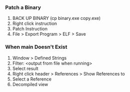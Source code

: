 
### Patch a Binary
1. BACK UP BINARY (cp binary.exe copy.exe)
2. Right click instruction 
3. Patch Instruction
4. File > Export Program > ELF > Save

### When main Doesn't Exist
1. Window > Defined Strings
2. Filter: \<output from file when running\>
3. Select result
4. Right click header > References > Show References to
5. Select a Reference
6. Decompiled view
